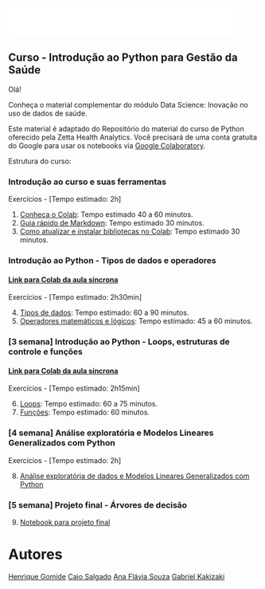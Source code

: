 ![Logotipo PUCRS](https://raw.githubusercontent.com/henriquepgomide/exp-curso-python-saude/master/assets/pucrs-logo.svg)

## Curso - Introdução ao Python para Gestão da Saúde

Olá!

Conheça o material complementar do módulo Data Science: Inovação no uso de
dados de saúde.

Este material é adaptado do Repositório do material do curso de Python
oferecido pela Zetta Health Analytics. Você precisará de uma conta gratuita do
Google para usar os notebooks via [Google
Colaboratory](https://colab.research.google.com).

Estrutura do curso: 

### Introdução ao curso e suas ferramentas 
Exercícios - [Tempo estimado: 2h]

1. [Conheça o Colab](https://colab.research.google.com/github/henriquepgomide/exp-curso-python-saude/blob/master/PySaude_01_colab_visao_geral_01.ipynb): Tempo estimado 40 a 60 minutos.
2. [Guia rápido de Markdown](https://colab.research.google.com/github/henriquepgomide/exp-curso-python-saude/blob/master/PySaude_01_colab_visao_geral_02_markdown.ipynb): Tempo estimado 30 minutos.
3. [Como atualizar e instalar bibliotecas no Colab](https://colab.research.google.com/github/henriquepgomide/exp-curso-python-saude/blob/master/PySaude_01_colab_visao_geral_03_bibliotecas.ipynb): Tempo estimado 30 minutos.
    

### Introdução ao Python - Tipos de dados e operadores
#### [Link para Colab da aula síncrona](https://github.com/henriquepgomide/exp-curso-python-saude/blob/master/Aula_02_webinario.ipynb)

Exercícios - [Tempo estimado: 2h30min]

4. [Tipos de dados](https://colab.research.google.com/github/henriquepgomide/exp-curso-python-saude/blob/master/PySaude_02_python_02_tipos_de_dados.ipynb): Tempo estimado: 60 a 90 minutos.
5. [Operadores matemáticos e lógicos](https://colab.research.google.com/github/henriquepgomide/exp-curso-python-saude/blob/master/PySaude_02_python_03_tipos_de_operadores.ipynb): Tempo estimado: 45 a 60 minutos.


### [3 semana] Introdução ao Python - Loops, estruturas de controle e funções
#### [Link para Colab da aula síncrona](https://github.com/henriquepgomide/exp-curso-python-saude/blob/master/Aula_03_webinario.ipynb)


Exercícios - [Tempo estimado: 2h15min]

6. [Loops](https://colab.research.google.com/github/henriquepgomide/exp-curso-python-saude/blob/master/PySaude_02_python_01_loops.ipynb): Tempo estimado: 60 a 75 minutos.
7. [Funções](https://colab.research.google.com/github/henriquepgomide/exp-curso-python-saude/blob/master/PySaude_02_python_04_funcoes.ipynb): Tempo estimado: 60  minutos.


### [4 semana] Análise exploratória e Modelos Lineares Generalizados com Python
Exercícios - [Tempo estimado: 2h]

8. [Análise exploratória de dados e Modelos Lineares Generalizados com Python](https://colab.research.google.com/github/henriquepgomide/exp-curso-python-saude/blob/master/PySaude_03_python_analise_exploratoria_de_dados.ipynb)


### [5 semana] Projeto final - Árvores de decisão
9. [Notebook para projeto final](https://colab.research.google.com/github/henriquepgomide/exp-curso-python-saude/blob/master/PySaude_03_python_arvore_regressao_projeto_final.ipynb)



# Autores
[Henrique Gomide](https://www.linkedin.com/in/hpgomide/)
[Caio Salgado](https://www.linkedin.com/in/caio-salgado-b5758312/)
[Ana Flávia Souza](https://www.linkedin.com/in/ana-fl%C3%A1via-souza-2b06151a5/)
[Gabriel Kakizaki](https://www.linkedin.com/in/gabriel-kakizaki-25b6311a5/)
